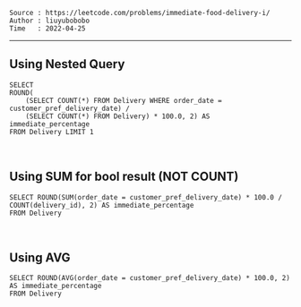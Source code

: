 ```
Source : https://leetcode.com/problems/immediate-food-delivery-i/
Author : liuyubobobo
Time   : 2022-04-25
```

---

## Using Nested Query

```MySQL
SELECT 
ROUND(
    (SELECT COUNT(*) FROM Delivery WHERE order_date = customer_pref_delivery_date) / 
    (SELECT COUNT(*) FROM Delivery) * 100.0, 2) AS immediate_percentage
FROM Delivery LIMIT 1
```

<br/>

## Using SUM for bool result (NOT COUNT)

```MySQL
SELECT ROUND(SUM(order_date = customer_pref_delivery_date) * 100.0 / COUNT(delivery_id), 2) AS immediate_percentage
FROM Delivery
```

<br/>

## Using AVG

```MySQL
SELECT ROUND(AVG(order_date = customer_pref_delivery_date) * 100.0, 2) AS immediate_percentage
FROM Delivery
```

